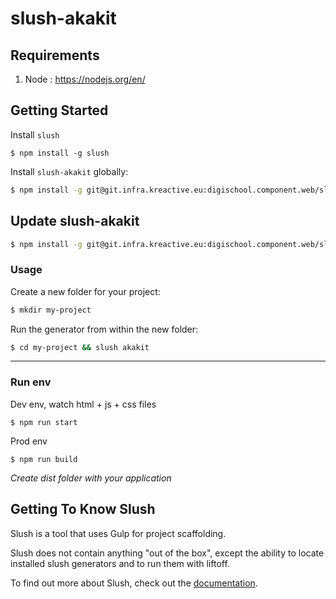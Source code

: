 # slush-akakit

## Requirements

 1. Node :  https://nodejs.org/en/

## Getting Started

Install `slush`

    $ npm install -g slush

Install `slush-akakit` globally:

```bash
$ npm install -g git@git.infra.kreactive.eu:digischool.component.web/slush-akakit.git
```

## Update slush-akakit
```bash
$ npm install -g git@git.infra.kreactive.eu:digischool.component.web/slush-akakit.git
```
### Usage

Create a new folder for your project:

```bash
$ mkdir my-project
```

Run the generator from within the new folder:

```bash
$ cd my-project && slush akakit
```


----------


### Run env

Dev env, watch html + js + css files

    $ npm run start

Prod env

    $ npm run build

*Create dist folder with your application*

## Getting To Know Slush

Slush is a tool that uses Gulp for project scaffolding.

Slush does not contain anything "out of the box", except the ability to locate installed slush generators and to run them with liftoff.

To find out more about Slush, check out the [documentation](https://github.com/slushjs/slush).